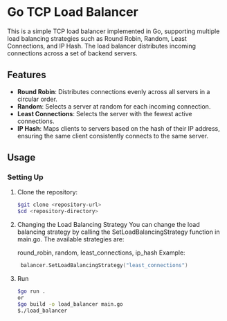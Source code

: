 # Go TCP Load Balancer

This is a simple TCP load balancer implemented in Go, supporting multiple load balancing strategies such as Round Robin, Random, Least Connections, and IP Hash. The load balancer distributes incoming connections across a set of backend servers.

## Features

- **Round Robin**: Distributes connections evenly across all servers in a circular order.
- **Random**: Selects a server at random for each incoming connection.
- **Least Connections**: Selects the server with the fewest active connections.
- **IP Hash**: Maps clients to servers based on the hash of their IP address, ensuring the same client consistently connects to the same server.


## Usage

### Setting Up

1. Clone the repository:
   ```bash
   $git clone <repository-url>
   $cd <repository-directory>
2. Changing the Load Balancing Strategy
You can change the load balancing strategy by calling the SetLoadBalancingStrategy function in main.go. The available strategies are:

    round_robin,
    random,
    least_connections,
    ip_hash
Example:
   ```go
    balancer.SetLoadBalancingStrategy("least_connections")
3. Run
    ```bash
   $go run .
    or
    $go build -o load_balancer main.go
    $./load_balancer

   
